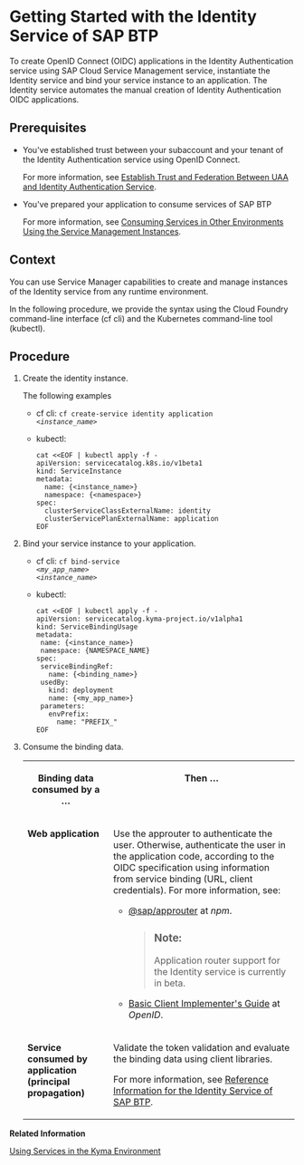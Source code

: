 <!-- loio066bda825cb148629aa1934b770eb4ed -->

# Getting Started with the Identity Service of SAP BTP

To create OpenID Connect \(OIDC\) applications in the Identity Authentication service using SAP Cloud Service Management service, instantiate the Identity service and bind your service instance to an application. The Identity service automates the manual creation of Identity Authentication OIDC applications.



<a name="loio066bda825cb148629aa1934b770eb4ed__prereq_u31_tfg_wnb"/>

## Prerequisites

-   You've established trust between your subaccount and your tenant of the Identity Authentication service using OpenID Connect.

    For more information, see [Establish Trust and Federation Between UAA and Identity Authentication Service](https://help.sap.com/viewer/65de2977205c403bbc107264b8eccf4b/Cloud/en-US/161f8f0cfac64c4fa2d973bc5f08a894.html).

-   You've prepared your application to consume services of SAP BTP

    For more information, see [Consuming Services in Other Environments Using the Service Management Instances](https://help.sap.com/viewer/09cc82baadc542a688176dce601398de/Cloud/en-US/0714ac254e83492281d95e25548b388c.html).




## Context

You can use Service Manager capabilities to create and manage instances of the Identity service from any runtime environment.

In the following procedure, we provide the syntax using the Cloud Foundry command-line interface \(cf cli\) and the Kubernetes command-line tool \(kubectl\).



## Procedure

1.  Create the identity instance.

    The following examples

    -   cf cli: <code>cf create-service identity application <i class="varname">&lt;instance_name&gt;</i></code>
    -   kubectl:

        ```
        cat <<EOF | kubectl apply -f -
        apiVersion: servicecatalog.k8s.io/v1beta1
        kind: ServiceInstance
        metadata:
          name: {<instance_name>}
          namespace: {<namespace>}
        spec:
          clusterServiceClassExternalName: identity
          clusterServicePlanExternalName: application
        EOF
        ```


2.  Bind your service instance to your application.

    -   cf cli: <code>cf bind-service <i class="varname">&lt;my_app_name&gt;</i> <i class="varname">&lt;instance_name&gt;</i></code>
    -   kubectl:

        ```
        cat <<EOF | kubectl apply -f -
        apiVersion: servicecatalog.kyma-project.io/v1alpha1
        kind: ServiceBindingUsage
        metadata:
         name: {<instance_name>}
         namespace: {NAMESPACE_NAME}
        spec:
         serviceBindingRef:
           name: {<binding_name>}
         usedBy:
           kind: deployment 
           name: {<my_app_name>}
         parameters:
           envPrefix:
             name: "PREFIX_"
        EOF 
        ```


3.  Consume the binding data.


    <table>
    <tr>
    <th valign="top">

    Binding data consumed by a …


    
    </th>
    <th valign="top">

    Then …


    
    </th>
    </tr>
    <tr>
    <td valign="top">
    
    **Web application**


    
    </td>
    <td valign="top">
    
    Use the approuter to authenticate the user. Otherwise, authenticate the user in the application code, according to the OIDC specification using information from service binding \(URL, client credentials\). For more information, see:

    -   [@sap/approuter](https://www.npmjs.com/package/@sap/approuter) at *npm*.

        > ### Note:  
        > Application router support for the Identity service is currently in beta.

    -   [Basic Client Implementer's Guide](https://openid.net/specs/openid-connect-basic-1_0.html) at *OpenID*.



    
    </td>
    </tr>
    <tr>
    <td valign="top">
    
    **Service consumed by application \(principal propagation\)**


    
    </td>
    <td valign="top">
    
    Validate the token validation and evaluate the binding data using client libraries.

    For more information, see [Reference Information for the Identity Service of SAP BTP](reference-information-for-the-identity-service-of-sap-btp-9379444.md).


    
    </td>
    </tr>
    </table>
    

**Related Information**  


[Using Services in the Kyma Environment](https://help.sap.com/viewer/65de2977205c403bbc107264b8eccf4b/Cloud/en-US/ea4dd81e49254dd482d32e3c20f4477a.html)

